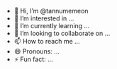 - 👋 Hi, I’m @tannumemeon
- 👀 I’m interested in ...
- 🌱 I’m currently learning ...
- 💞️ I’m looking to collaborate on ...
- 📫 How to reach me ...
- 😄 Pronouns: ...
- ⚡ Fun fact: ...

<!---
tannumemeon/tannumemeon is a ✨ special ✨ repository because its `README.md` (this file) appears on your GitHub profile.
You can click the Preview link to take a look at your changes.
--->
